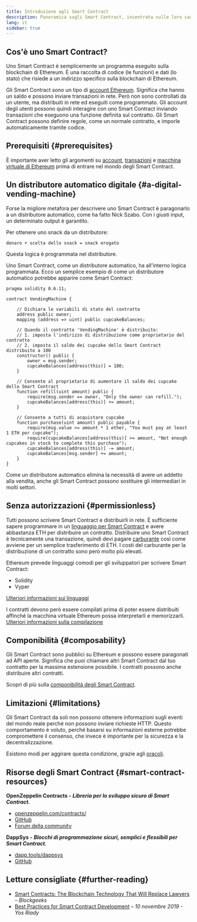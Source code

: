```yaml
---
title: Introduzione agli Smart Contract
description: Panoramica sugli Smart Contract, incentrata sulle loro caratteristiche e limitazioni uniche.
lang: it
sidebar: true
---
```


## Cos'è uno Smart Contract?

Uno Smart Contract è semplicemente un programma eseguito sulla blockchain di Ethereum. È una raccolta di codice (le funzioni) e dati (lo stato) che risiede a un indirizzo specifico sulla blockchain di Ethereum.

Gli Smart Contract sono un tipo di [account Ethereum](/developers/docs/accounts/). Significa che hanno un saldo e possono inviare transazioni in rete. Però non sono controllati da un utente, ma distribuiti in rete ed eseguiti come programmato. Gli account degli utenti possono quindi interagire con uno Smart Contract inviando transazioni che eseguono una funzione definita sul contratto. Gli Smart Contract possono definire regole, come un normale contratto, e imporle automaticamente tramite codice.

## Prerequisiti {#prerequisites}

È importante aver letto gli argomenti su [account](/developers/docs/accounts/), [transazioni](/developers/docs/transactions/) e [macchina virtuale di Ethereum](/developers/docs/evm/) prima di entrare nel mondo degli Smart Contract.

<!-- TODO simpler example... scheduling payments in Ethereum is actually difficult -->
<!-- TODO show an example smart contract, e.g. an implementation of a vending machine -->

## Un distributore automatico digitale {#a-digital-vending-machine}

Forse la migliore metafora per descrivere uno Smart Contract è paragonarlo a un distributore automatico, come ha fatto Nick Szabo. Con i giusti input, un determinato output è garantito.

Per ottenere uno snack da un distributore:

```
denaro + scelta dello snack = snack erogato
```

Questa logica è programmata nel distributore.

Uno Smart Contract, come un distributore automatico, ha all'interno logica programmata. Ecco un semplice esempio di come un distributore automatico potrebbe apparire come Smart Contract:

```solidity
pragma solidity 0.6.11;

contract VendingMachine {

    // Dichiara le variabili di stato del contratto
    address public owner;
    mapping (address => uint) public cupcakeBalances;

    // Quando il contratto 'VendingMachine' è distribuito:
    // 1. imposta l'indirizzo di distribuzione come proprietario del contratto
    // 2. imposta il saldo dei cupcake dello Smart Contract distribuito a 100
    constructor() public {
        owner = msg.sender;
        cupcakeBalances[address(this)] = 100;
    }

    // Consente al proprietario di aumentare il saldo dei cupcake dello Smart Contract
    function refill(uint amount) public {
        require(msg.sender == owner, "Only the owner can refill.");
        cupcakeBalances[address(this)] += amount;
    }

    // Consente a tutti di acquistare cupcake
    function purchase(uint amount) public payable {
        require(msg.value >= amount * 1 ether, "You must pay at least 1 ETH per cupcake");
        require(cupcakeBalances[address(this)] >= amount, "Not enough cupcakes in stock to complete this purchase");
        cupcakeBalances[address(this)] -= amount;
        cupcakeBalances[msg.sender] += amount;
    }
}
```

Come un distributore automatico elimina la necessità di avere un addetto alla vendita, anche gli Smart Contract possono sostituire gli intermediari in molti settori.

## Senza autorizzazioni {#permissionless}

Tutti possono scrivere Smart Contract e distribuirli in rete. È sufficiente sapere programmare in un [linguaggio per Smart Contract](/developers/docs/smart-contracts/languages/) e avere abbastanza ETH per distribuire un contratto. Distribuire uno Smart Contract è tecnicamente una transazione, quindi devi pagare [carburante](/developers/docs/gas/) così come avviene per un semplice trasferimento di ETH. I costi del carburante per la distribuzione di un contratto sono però molto più elevati.

Ethereum prevede linguaggi comodi per gli sviluppatori per scrivere Smart Contract:

- Solidity
- Vyper

[Ulteriori informazioni sui linguaggi](/developers/docs/smart-contracts/languages/)

I contratti devono però essere compilati prima di poter essere distribuiti affinché la macchina virtuale Ethereum possa interpretarli e memorizzarli. [Ulteriori informazioni sulla compilazione](/developers/docs/smart-contracts/compiling/)

## Componibilità {#composability}

Gli Smart Contract sono pubblici su Ethereum e possono essere paragonati ad API aperte. Significa che puoi chiamare altri Smart Contract dal tuo contratto per la massima estensione possibile. I contratti possono anche distribuire altri contratti.

Scopri di più sulla [componibilità degli Smart Contract](/developers/docs/smart-contracts/composability/).

## Limitazioni {#limitations}

Gli Smart Contract da soli non possono ottenere informazioni sugli eventi del mondo reale perché non possono inviare richieste HTTP. Questo comportamento è voluto, perché basarsi su informazioni esterne potrebbe compromettere il consenso, che invece è importante per la sicurezza e la decentralizzazione.

Esistono modi per aggirare questa condizione, grazie agli [oracoli](/developers/docs/oracles/).

## Risorse degli Smart Contract {#smart-contract-resources}

**OpenZeppelin Contracts -** **_Libreria per lo sviluppo sicuro di Smart Contract._**

- [openzeppelin.com/contracts/](https://openzeppelin.com/contracts/)
- [GitHub](https://github.com/OpenZeppelin/openzeppelin-contracts)
- [Forum della community](https://forum.openzeppelin.com/c/general/16)

**DappSys -** **_Blocchi di programmazione sicuri, semplici e flessibili per Smart Contract._**

- [dapp.tools/dappsys](https://dapp.tools/dappsys/)
- [GitHub](https://github.com/dapphub/dappsys)

## Letture consigliate {#further-reading}

- [Smart Contracts: The Blockchain Technology That Will Replace Lawyers](https://blockgeeks.com/guides/smart-contracts/) _– Blockgeeks_
- [Best Practices for Smart Contract Development](https://yos.io/2019/11/10/smart-contract-development-best-practices/) _– 10 novembre 2019 - Yos Riady_
